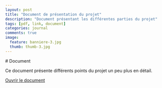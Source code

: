```yaml
---
layout: post
title: "Document de présentation du projet"
description: "Document présentant les différentes parties du projet"
tags: [pdf, link, document]
categories: journal
comments: true
image: 
  feature: banniere-3.jpg
  thumb: thumb-3.jpg
---
```

# Document

Ce document présente différents points du projet un peu plus en détail.

<div markdown="0"><a href="/assets/document-de-presentation-du-projet.pdf" class="btn">Ouvrir le document</a></div>